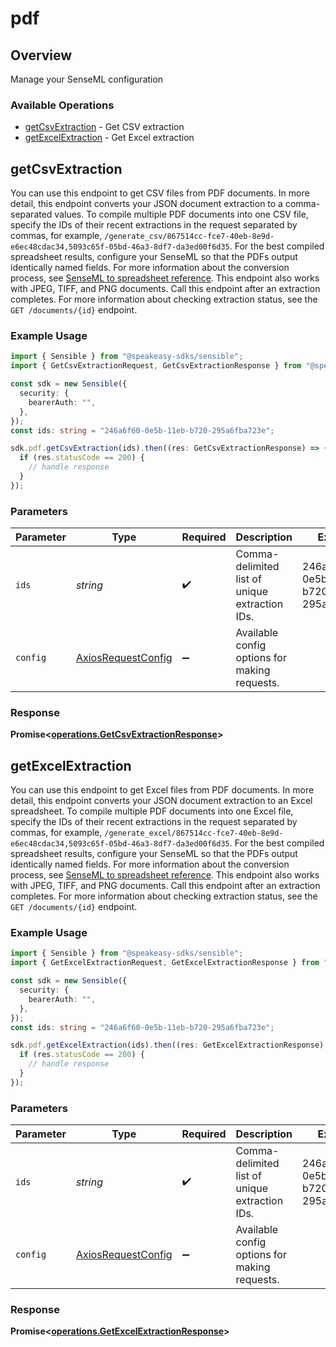 # pdf

## Overview

Manage your SenseML configuration

### Available Operations

* [getCsvExtraction](#getcsvextraction) - Get CSV extraction
* [getExcelExtraction](#getexcelextraction) - Get Excel extraction

## getCsvExtraction

You can use this endpoint to get CSV files from PDF documents. In more detail, this endpoint converts your JSON document extraction to a comma-separated values. To compile multiple PDF documents into one CSV file, specify the IDs of their recent extractions in the request separated by commas, for example, `/generate_csv/867514cc-fce7-40eb-8e9d-e6ec48cdac34,5093c65f-05bd-46a3-8df7-da3ed00f6d35`. For the best compiled spreadsheet results, configure your SenseML so that the PDFs output identically named fields. For more information about the conversion process, see [SenseML to spreadsheet reference](doc:excel-reference). This endpoint also works with JPEG, TIFF, and PNG documents. Call this endpoint after an extraction completes. For more information about checking extraction status, see the `GET /documents/{id}` endpoint.

### Example Usage

```typescript
import { Sensible } from "@speakeasy-sdks/sensible";
import { GetCsvExtractionRequest, GetCsvExtractionResponse } from "@speakeasy-sdks/sensible/dist/sdk/models/operations";

const sdk = new Sensible({
  security: {
    bearerAuth: "",
  },
});
const ids: string = "246a6f60-0e5b-11eb-b720-295a6fba723e";

sdk.pdf.getCsvExtraction(ids).then((res: GetCsvExtractionResponse) => {
  if (res.statusCode == 200) {
    // handle response
  }
});
```

### Parameters

| Parameter                                                    | Type                                                         | Required                                                     | Description                                                  | Example                                                      |
| ------------------------------------------------------------ | ------------------------------------------------------------ | ------------------------------------------------------------ | ------------------------------------------------------------ | ------------------------------------------------------------ |
| `ids`                                                        | *string*                                                     | :heavy_check_mark:                                           | Comma-delimited list of unique extraction IDs.               | 246a6f60-0e5b-11eb-b720-295a6fba723e                         |
| `config`                                                     | [AxiosRequestConfig](https://axios-http.com/docs/req_config) | :heavy_minus_sign:                                           | Available config options for making requests.                |                                                              |


### Response

**Promise<[operations.GetCsvExtractionResponse](../../models/operations/getcsvextractionresponse.md)>**


## getExcelExtraction

You can use this endpoint to get Excel files from PDF documents. In more detail, this endpoint converts your JSON document extraction to an Excel spreadsheet. To compile multiple PDF documents into one Excel file, specify the IDs of their recent extractions in the request separated by commas, for example, `/generate_excel/867514cc-fce7-40eb-8e9d-e6ec48cdac34,5093c65f-05bd-46a3-8df7-da3ed00f6d35`. For the best compiled spreadsheet results, configure your SenseML so that the PDFs output identically named fields. For more information about the conversion process, see [SenseML to spreadsheet reference](doc:excel-reference). This endpoint also works with JPEG, TIFF, and PNG documents. Call this endpoint after an extraction completes. For more information about checking extraction status, see the `GET /documents/{id}` endpoint.

### Example Usage

```typescript
import { Sensible } from "@speakeasy-sdks/sensible";
import { GetExcelExtractionRequest, GetExcelExtractionResponse } from "@speakeasy-sdks/sensible/dist/sdk/models/operations";

const sdk = new Sensible({
  security: {
    bearerAuth: "",
  },
});
const ids: string = "246a6f60-0e5b-11eb-b720-295a6fba723e";

sdk.pdf.getExcelExtraction(ids).then((res: GetExcelExtractionResponse) => {
  if (res.statusCode == 200) {
    // handle response
  }
});
```

### Parameters

| Parameter                                                    | Type                                                         | Required                                                     | Description                                                  | Example                                                      |
| ------------------------------------------------------------ | ------------------------------------------------------------ | ------------------------------------------------------------ | ------------------------------------------------------------ | ------------------------------------------------------------ |
| `ids`                                                        | *string*                                                     | :heavy_check_mark:                                           | Comma-delimited list of unique extraction IDs.               | 246a6f60-0e5b-11eb-b720-295a6fba723e                         |
| `config`                                                     | [AxiosRequestConfig](https://axios-http.com/docs/req_config) | :heavy_minus_sign:                                           | Available config options for making requests.                |                                                              |


### Response

**Promise<[operations.GetExcelExtractionResponse](../../models/operations/getexcelextractionresponse.md)>**

